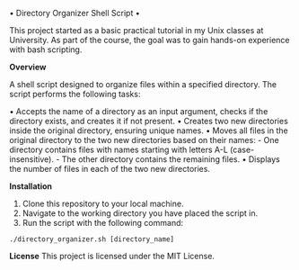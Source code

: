 • Directory Organizer Shell Script •

This project started as a basic practical tutorial in my Unix classes at University. As part of the course, the goal was to gain hands-on experience with bash scripting.

**Overview**

A shell script designed to organize files within a specified directory. The script performs the following tasks:

• Accepts the name of a directory as an input argument, checks if the directory exists, and creates it if not present.
• Creates two new directories inside the original directory, ensuring unique names.
• Moves all files in the original directory to the two new directories based on their names:
    - One directory contains files with names starting with letters A-L (case-insensitive).
    - The other directory contains the remaining files.
• Displays the number of files in each of the two new directories.

**Installation**

1. Clone this repository to your local machine.
2. Navigate to the working directory you have placed the script in.
3. Run the script with the following command:

```
./directory_organizer.sh [directory_name]
```

**License**
This project is licensed under the MIT License.
